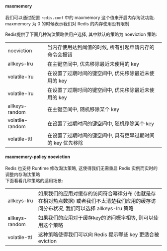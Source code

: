 

#### maxmemory

我们可以通过配置 `redis.conf` 中的 maxmemory 这个值来开启内存淘汰功能. maxmemory 为 0 的时候表示我们对 Redis 的内存使用没有限制

Redis提供了下面几种淘汰策略供用户选择, 其中默认的策略为 noeviction 策略:

|  |  |
| --- | --- |
| noeviction | 当内存使用达到阈值的时候, 所有引起申请内存的命令会报错 |
| allkeys-lru | 在主键空间中, 优先移除最近未使用的 key |
| volatile-lru | 在设置了过期时间的键空间中, 优先移除最近未使用的 key |
| volatile-lru | 在设置了过期时间的键空间中, 优先移除最近未使用的 key |
| allkeys-random | 在主键空间中, 随机移除某个 key |
| volatile-random | 在设置了过期时间的键空间中, 随机移除某个 key |
| volatile-ttl | 在设置了过期时间的键空间中, 具有更早过期时间的 key 优先移除 |


#### maxmemory-policy noeviction

Redis 也支持 Runtime 修改淘汰策略, 这使得我们无需重启 Redis 实例而实时的调整内存淘汰策略<br />下面看看几种策略的适用场景:

|  |  |
| --- | --- |
| allkeys-lru | 如果我们的应用对缓存的访问符合幂律分布 (也就是存在相对热点数据) 或者我们不太清楚我们应用的缓存访问分布状况, 我们可以选择 allkeys-lru 策略 |
| allkeys-random | 如果我们的应用对于缓存key的访问概率相等, 则可以使用这个策略 |
| volatile-ttl | 这种策略使得我们可以向 Redis 提示哪些 key 更适合被 eviction |

